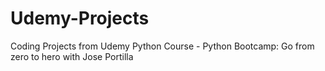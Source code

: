 # Udemy-Projects
Coding Projects from Udemy Python Course - Python Bootcamp: Go from zero to hero with Jose Portilla
